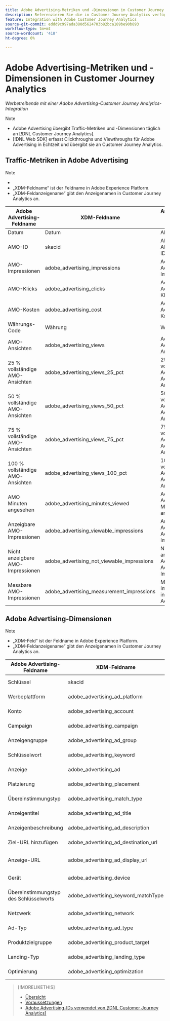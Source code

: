 ```yaml
---
title: Adobe Advertising-Metriken und -Dimensionen in Customer Journey Analytics
description: Referenzieren Sie die in Customer Journey Analytics verfügbaren Adobe Advertising-Metriken und -Dimensionen.
feature: Integration with Adobe Customer Journey Analytics
source-git-commit: eddd9c997ada380d5624703b82bca189be90b893
workflow-type: tm+mt
source-wordcount: '418'
ht-degree: 0%

---
```


# Adobe Advertising-Metriken und -Dimensionen in Customer Journey Analytics

*Werbetreibende mit einer Adobe Advertising-Customer Journey Analytics-Integration*

>[!NOTE]
>
>* Adobe Advertising übergibt Traffic-Metriken und -Dimensionen täglich an [!DNL Customer Journey Analytics].
>* [!DNL Web SDK] erfasst Clickthroughs und Viewthroughs für Adobe Advertising in Echtzeit und übergibt sie an Customer Journey Analytics.

## Traffic-Metriken in Adobe Advertising

<!-- Verify column names -->

>[!NOTE]
>
>* 
>* „XDM-Feldname“ ist der Feldname in Adobe Experience Platform.
>* „XDM-Feldanzeigename“ gibt den Anzeigenamen in Customer Journey Analytics an.

| Adobe Advertising-Feldname | XDM-Feldname | Anzeigename des XDM-Felds | Source |
|------------------------------|----------------|------------------------|--------|
| Datum | Datum | Alle | |
| AMO-ID | skacid | ADOBE ADVERTISING ID | Alle |
| AMO-Impressionen | adobe_advertising_impressions | Adobe Advertising Impressions | Alle |
| AMO-Klicks | adobe_advertising_clicks | Adobe Advertising-Klicks | Alle |
| AMO-Kosten | adobe_advertising_cost | Adobe Advertising-Kosten | Alle |
| Währungs-Code | Währung | Währung | Alle |
| AMO-Ansichten | adobe_advertising_views | Adobe Advertising-Ansichten | Ad Cloud DSP |
| 25 % vollständige AMO-Ansichten | adobe_advertising_views_25_pct | 25 % vollständige Adobe Advertising-Ansichten | Ad Cloud DSP |
| 50 % vollständige AMO-Ansichten | adobe_advertising_views_50_pct | 50 % vollständige Adobe Advertising-Ansichten | Ad Cloud DSP |
| 75 % vollständige AMO-Ansichten | adobe_advertising_views_75_pct | 75 % vollständige Adobe Advertising-Ansichten | Ad Cloud DSP |
| 100 % vollständige AMO-Ansichten | adobe_advertising_views_100_pct | 100 % vollständige Adobe Advertising-Ansichten | Ad Cloud DSP |
| AMO Minuten angesehen | adobe_advertising_minutes_viewed | Adobe Advertising Minuten angesehen | Ad Cloud DSP |
| Anzeigbare AMO-Impressionen | adobe_advertising_viewable_impressions | Anzeigbare Adobe Advertising-Impressionen | Ad Cloud DSP |
| Nicht anzeigbare AMO-Impressionen | adobe_advertising_not_viewable_impressions | Nicht anzeigbare Adobe Advertising-Impressionen | Ad Cloud DSP |
| Messbare AMO-Impressionen | adobe_advertising_measurement_impressions | Messbare Impressionen in Adobe Advertising | Ad Cloud DSP |

<!--
| Adobe Advertising Landing Page Views | adobe_advertising_landing_page_views | Adobe Advertising Landing Page Views | Meta Only |
| Adobe Advertising App Events | adobe_advertising_app_events | Adobe Advertising App Events | Meta Only |
| Adobe Advertising Engagements | adobe_advertising_engagements | Adobe Advertising Engagements | Meta Only |
| Adobe Advertising Ad Platform Conversions | adobe_advertising_ad_platform_conversions | Adobe Advertising Ad Platform Conversions | Meta Only |
| Adobe Advertising App Installs | adobe_advertising_app_installs | Adobe Advertising App Installs | Meta Only |
| Adobe Advertising Ad Platform Conversion Value | adobe_advertising_ad_platform_conversion_value | Adobe Advertising Ad Platform Conversion Value | Meta Only |
| Adobe Advertising Ad Platform Leads | adobe_advertising_ad_platform_leads | Adobe Advertising Ad Platform Leads | Meta Only |
| Adobe Advertising Page Like | adobe_advertising_page_like | Adobe Advertising Page Like | Meta Only |
| Adobe Advertising Phone Calls | adobe_advertising_phone_calls | Adobe Advertising Phone Calls | Meta Only |
| Adobe Advertising Messages | adobe_advertising_messages | Adobe Advertising Messages | Meta Only |
-->

## Adobe Advertising-Dimensionen

>[!NOTE]
>
>* „XDM-Feld“ ist der Feldname in Adobe Experience Platform.
>* „XDM-Feldanzeigename“ gibt den Anzeigenamen in Customer Journey Analytics an.

| Adobe Advertising-Feldname | XDM-Feldname | Anzeigename des XDM-Felds | Source |
|------------------------------|----------------|------------------------|--------|
| Schlüssel | skacid | ADOBE ADVERTISING ID |
| Werbeplattform | adobe_advertising_ad_platform | Adobe Advertising Ad Platform |
| Konto | adobe_advertising_account | Adobe Advertising-Konto |
| Campaign | adobe_advertising_campaign | Adobe Advertising Campaign |
| Anzeigengruppe | adobe_advertising_ad_group | Adobe Advertising-Anzeigengruppe |
| Schlüsselwort | adobe_advertising_keyword | Adobe Advertising-Schlüsselwort |
| Anzeige | adobe_advertising_ad | Adobe Advertising-Anzeige |
| Platzierung | adobe_advertising_placement | Platzierung in Adobe Advertising |
| Übereinstimmungstyp | adobe_advertising_match_type | Adobe Advertising-Übereinstimmungstyp |
| Anzeigentitel | adobe_advertising_ad_title | Adobe Advertising-Anzeigentitel |
| Anzeigenbeschreibung | adobe_advertising_ad_description | Adobe Advertising-Anzeigenbeschreibung |
| Ziel-URL hinzufügen | adobe_advertising_ad_destination_url | Ziel-URL der Adobe Advertising-Anzeige |
| Anzeige-URL | adobe_advertising_ad_display_url | Adobe Advertising Anzeigenansichts-URL |
| Gerät | adobe_advertising_device | Adobe Advertising Device |
| Übereinstimmungstyp des Schlüsselworts | adobe_advertising_keyword_matchType | Adobe Advertising-Schlüsselwort MatchType |
| Netzwerk | adobe_advertising_network | Adobe Advertising-Netzwerk |
| Ad-Typ | adobe_advertising_ad_type | Adobe Advertising Ad Type |
| Produktzielgruppe | adobe_advertising_product_target | Adobe Advertising Product Target |
| Landing-Typ | adobe_advertising_landing_type | Adobe Advertising Landing Type |
| Optimierung | adobe_advertising_optimization | Adobe Advertising-Optimierung |

>[!MORELIKETHIS]
>
>* [Übersicht](overview.md)
>* [Voraussetzungen](prerequisites.md)
>* [Adobe Advertising-IDs verwendet von [!DNL Customer Journey Analytics]](ids.md)
